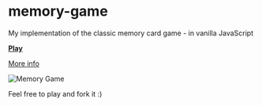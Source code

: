 # memory-game
My implementation of the classic memory card game - in vanilla JavaScript

**[Play](https://dl.dropboxusercontent.com/u/3022868/website/memorygame/index.html)**

[More info](http://luissoares.com/jogo-de-memoria/)

![Memory Game](http://i2.wp.com/luissoares.com/wp-content/uploads/2015/12/img_565e38c7eb91a.png?w=400)

Feel free to play and fork it :)
